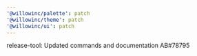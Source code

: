 ```yaml
---
'@willowinc/palette': patch
'@willowinc/theme': patch
'@willowinc/ui': patch
---
```


release-tool: Updated commands and documentation AB#78795
